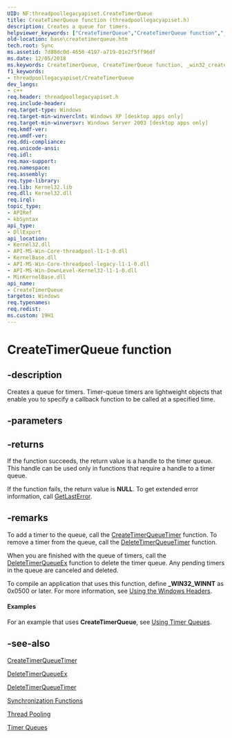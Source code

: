 ```yaml
---
UID: NF:threadpoollegacyapiset.CreateTimerQueue
title: CreateTimerQueue function (threadpoollegacyapiset.h)
description: Creates a queue for timers.helpviewer_keywords: ["CreateTimerQueue","CreateTimerQueue function","_win32_createtimerqueue","base.createtimerqueue","threadpoollegacyapiset/CreateTimerQueue","winbase/CreateTimerQueue"]
old-location: base\createtimerqueue.htm
tech.root: Sync
ms.assetid: 7d88dc0d-4650-4197-a719-01e2f5ff96df
ms.date: 12/05/2018
ms.keywords: CreateTimerQueue, CreateTimerQueue function, _win32_createtimerqueue, base.createtimerqueue, threadpoollegacyapiset/CreateTimerQueue, winbase/CreateTimerQueue
f1_keywords:
- threadpoollegacyapiset/CreateTimerQueue
dev_langs:
- c++
req.header: threadpoollegacyapiset.h
req.include-header: 
req.target-type: Windows
req.target-min-winverclnt: Windows XP [desktop apps only]
req.target-min-winversvr: Windows Server 2003 [desktop apps only]
req.kmdf-ver: 
req.umdf-ver: 
req.ddi-compliance: 
req.unicode-ansi: 
req.idl: 
req.max-support: 
req.namespace: 
req.assembly: 
req.type-library: 
req.lib: Kernel32.lib
req.dll: Kernel32.dll
req.irql: 
topic_type:
- APIRef
- kbSyntax
api_type:
- DllExport
api_location:
- Kernel32.dll
- API-MS-Win-Core-threadpool-l1-1-0.dll
- KernelBase.dll
- API-MS-Win-Core-threadpool-legacy-l1-1-0.dll
- API-MS-Win-DownLevel-Kernel32-l1-1-0.dll
- MinKernelBase.dll
api_name:
- CreateTimerQueue
targetos: Windows
req.typenames: 
req.redist: 
ms.custom: 19H1
---
```


# CreateTimerQueue function


## -description


Creates a queue for timers. Timer-queue timers are lightweight objects that enable you to specify a callback function to be called at a specified time.


## -parameters






## -returns



If the function succeeds, the return value is a handle to the timer queue. This handle can be used only in functions that require a handle to a timer queue.

If the function fails, the return value is <b>NULL</b>. To get extended error information, call 
<a href="https://docs.microsoft.com/windows/desktop/api/errhandlingapi/nf-errhandlingapi-getlasterror">GetLastError</a>.




## -remarks



To add a timer to the queue, call the 
<a href="https://docs.microsoft.com/windows/desktop/api/threadpoollegacyapiset/nf-threadpoollegacyapiset-createtimerqueuetimer">CreateTimerQueueTimer</a> function. To remove a timer from the queue, call the 
<a href="https://docs.microsoft.com/windows/desktop/api/threadpoollegacyapiset/nf-threadpoollegacyapiset-deletetimerqueuetimer">DeleteTimerQueueTimer</a> function.

When you are finished with the queue of timers, call the 
<a href="https://docs.microsoft.com/windows/desktop/api/threadpoollegacyapiset/nf-threadpoollegacyapiset-deletetimerqueueex">DeleteTimerQueueEx</a> function to delete the timer queue. Any pending timers in the queue are canceled and deleted.

To compile an application that uses this function, define <b>_WIN32_WINNT</b> as 0x0500 or later. For more information, see 
<a href="https://docs.microsoft.com/windows/desktop/WinProg/using-the-windows-headers">Using the Windows Headers</a>.


#### Examples

For an example that uses 
<b>CreateTimerQueue</b>, see 
<a href="https://docs.microsoft.com/windows/desktop/Sync/using-timer-queues">Using Timer Queues</a>.

<div class="code"></div>



## -see-also




<a href="https://docs.microsoft.com/windows/desktop/api/threadpoollegacyapiset/nf-threadpoollegacyapiset-createtimerqueuetimer">CreateTimerQueueTimer</a>



<a href="https://docs.microsoft.com/windows/desktop/api/threadpoollegacyapiset/nf-threadpoollegacyapiset-deletetimerqueueex">DeleteTimerQueueEx</a>



<a href="https://docs.microsoft.com/windows/desktop/api/threadpoollegacyapiset/nf-threadpoollegacyapiset-deletetimerqueuetimer">DeleteTimerQueueTimer</a>



<a href="https://docs.microsoft.com/windows/desktop/Sync/synchronization-functions">Synchronization Functions</a>



<a href="https://docs.microsoft.com/windows/desktop/ProcThread/thread-pooling">Thread Pooling</a>



<a href="https://docs.microsoft.com/windows/desktop/Sync/timer-queues">Timer Queues</a>
 

 

